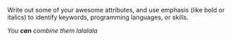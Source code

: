 Write out some of your awesome attributes, and use emphasis (like bold or italics) to identify keywords, programming languages, or skills. 

_You **can** combine them lalalala_
